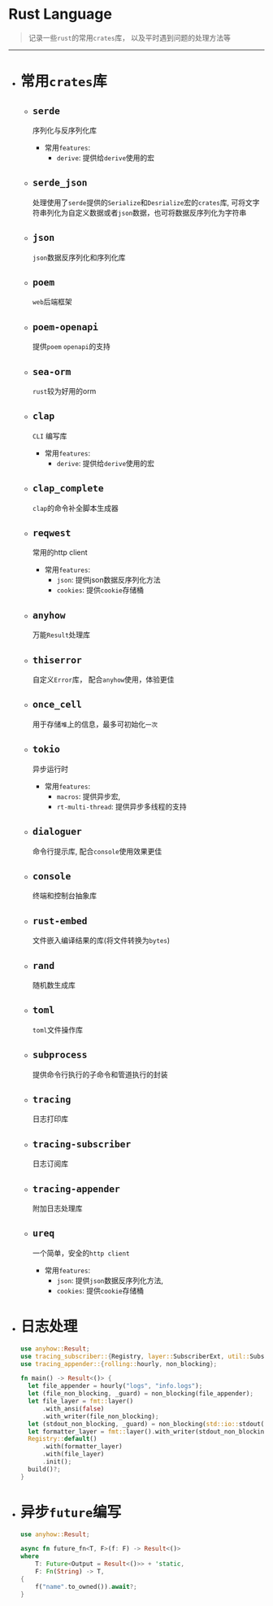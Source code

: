 # Rust Language

> 记录一些`rust`的常用`crates`库， 以及平时遇到问题的处理方法等

---

- # 常用`crates`库
  - ## `serde`
    序列化与反序列化库
    - 常用`features`:
      - `derive`: 提供给`derive`使用的宏

  - ## `serde_json`
    处理使用了`serde`提供的`Serialize`和`Desrialize`宏的`crates`库,
    可将文字符串列化为自定义数据或者`json`数据，也可将数据反序列化为字符串

  - ## `json`
    `json`数据反序列化和序列化库

  - ## `poem`
    `web`后端框架
  - ## `poem-openapi`
    提供`poem` `openapi`的支持

  - ## `sea-orm`
    `rust`较为好用的orm

  - ## `clap`
    `CLI` 编写库
    - 常用`features`:
      - `derive`: 提供给`derive`使用的宏

  - ## `clap_complete`
    `clap`的命令补全脚本生成器

  - ## `reqwest`
    常用的http client
    - 常用`features`:
      - `json`: 提供json数据反序列化方法
      - `cookies`: 提供`cookie`存储桶

  - ## `anyhow`
    万能`Result`处理库

  - ## `thiserror`
    自定义`Error`库， 配合`anyhow`使用，体验更佳

  - ## `once_cell`
    用于存储`堆`上的信息，最多可初始化`一次`

  - ## `tokio`
    异步运行时
    - 常用`features`:
      - `macros`: 提供异步宏,
      - `rt-multi-thread`: 提供异步多线程的支持

  - ## `dialoguer`
    命令行提示库, 配合`console`使用效果更佳

  - ## `console`
    终端和控制台抽象库

  - ## `rust-embed`
    文件嵌入编译结果的库(将文件转换为`bytes`)

  - ## `rand`
    随机数生成库

  - ## `toml`
    `toml`文件操作库

  - ## `subprocess`
    提供命令行执行的子命令和管道执行的封装

  - ## `tracing`
    日志打印库

  - ## `tracing-subscriber`
    日志订阅库

  - ## `tracing-appender`
    附加日志处理库

  - ## `ureq`
    一个简单，安全的`http client`
    - 常用`features`:
      - `json`: 提供`json`数据反序列化方法,
      - `cookies`: 提供`cookie`存储桶

- # 日志处理
  ```rust
  use anyhow::Result;
  use tracing_subscriber::{Registry, layer::SubscriberExt, util::SubscriberInitExt, fmt};
  use tracing_appender::{rolling::hourly, non_blocking};

  fn main() -> Result<()> {
    let file_appender = hourly("logs", "info.logs");
    let (file_non_blocking, _guard) = non_blocking(file_appender);
    let file_layer = fmt::layer()
        .with_ansi(false)
        .with_writer(file_non_blocking);
    let (stdout_non_blocking, _guard) = non_blocking(std::io::stdout());
    let formatter_layer = fmt::layer().with_writer(stdout_non_blocking);
    Registry::default()
        .with(formatter_layer)
        .with(file_layer)
        .init();
    build()?;
  }
  ```

- # 异步`future`编写
    ```rust
    use anyhow::Result;

    async fn future_fn<T, F>(f: F) -> Result<()>
    where
        T: Future<Output = Result<()>> + 'static,
        F: Fn(String) -> T,
    {
        f("name".to_owned()).await?;
    }
    ```

